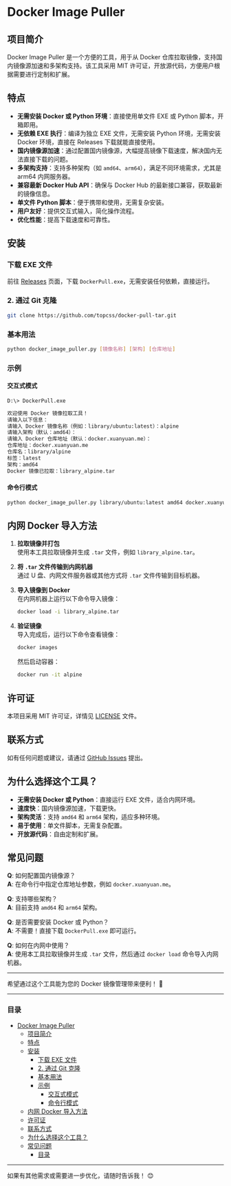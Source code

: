 # Docker Image Puller

## 项目简介

Docker Image Puller 是一个方便的工具，用于从 Docker 仓库拉取镜像，支持国内镜像源加速和多架构支持。该工具采用 MIT 许可证，开放源代码，方便用户根据需要进行定制和扩展。

## 特点

- **无需安装 Docker 或 Python 环境**：直接使用单文件 EXE 或 Python 脚本，开箱即用。
- **无依赖 EXE 执行**：编译为独立 EXE 文件，无需安装 Python 环境，无需安装 Docker 环境，直接在 Releases 下载就能直接使用。
- **国内镜像源加速**：通过配置国内镜像源，大幅提高镜像下载速度，解决国内无法直接下载的问题。
- **多架构支持**：支持多种架构（如 `amd64`、`arm64`），满足不同环境需求，尤其是 arm64 内网服务器。
- **兼容最新 Docker Hub API**：确保与 Docker Hub 的最新接口兼容，获取最新的镜像信息。
- **单文件 Python 脚本**：便于携带和使用，无需复杂安装。
- **用户友好**：提供交互式输入，简化操作流程。
- **优化性能**：提高下载速度和可靠性。

## 安装

### 下载 EXE 文件

前往 [Releases](https://github.com/topcss/docker-pull-tar/releases) 页面，下载 `DockerPull.exe`，无需安装任何依赖，直接运行。


### 2. 通过 Git 克隆

```bash
git clone https://github.com/topcss/docker-pull-tar.git
```

### 基本用法

```bash
python docker_image_puller.py [镜像名称] [架构] [仓库地址]
```

### 示例

#### 交互式模式

```bash
D:\> DockerPull.exe

欢迎使用 Docker 镜像拉取工具！
请输入以下信息：
请输入 Docker 镜像名称（例如：library/ubuntu:latest）：alpine
请输入架构（默认：amd64）：
请输入 Docker 仓库地址（默认：docker.xuanyuan.me）：
仓库地址：docker.xuanyuan.me
仓库名：library/alpine
标签：latest
架构：amd64
Docker 镜像已拉取：library_alpine.tar
```

#### 命令行模式

```bash
python docker_image_puller.py library/ubuntu:latest amd64 docker.xuanyuan.me
```

## 内网 Docker 导入方法

1. **拉取镜像并打包**  
   使用本工具拉取镜像并生成 `.tar` 文件，例如 `library_alpine.tar`。

2. **将 `.tar` 文件传输到内网机器**  
   通过 U 盘、内网文件服务器或其他方式将 `.tar` 文件传输到目标机器。

3. **导入镜像到 Docker**  
   在内网机器上运行以下命令导入镜像：

   ```bash
   docker load -i library_alpine.tar
   ```

4. **验证镜像**  
   导入完成后，运行以下命令查看镜像：

   ```bash
   docker images
   ```

   然后启动容器：

   ```bash
   docker run -it alpine
   ```

## 许可证

本项目采用 MIT 许可证，详情见 [LICENSE](LICENSE) 文件。

## 联系方式

如有任何问题或建议，请通过 [GitHub Issues](https://github.com/topcss/docker-pull-tar/issues) 提出。

## 为什么选择这个工具？

- **无需安装 Docker 或 Python**：直接运行 EXE 文件，适合内网环境。
- **速度快**：国内镜像源加速，下载更快。
- **架构灵活**：支持 `amd64` 和 `arm64` 架构，适应多种环境。
- **易于使用**：单文件脚本，无需复杂配置。
- **开放源代码**：自由定制和扩展。

## 常见问题

**Q**: 如何配置国内镜像源？  
**A**: 在命令行中指定仓库地址参数，例如 `docker.xuanyuan.me`。

**Q**: 支持哪些架构？  
**A**: 目前支持 `amd64` 和 `arm64` 架构。

**Q**: 是否需要安装 Docker 或 Python？  
**A**: 不需要！直接下载 `DockerPull.exe` 即可运行。

**Q**: 如何在内网中使用？  
**A**: 使用本工具拉取镜像并生成 `.tar` 文件，然后通过 `docker load` 命令导入内网机器。

---

希望通过这个工具能为您的 Docker 镜像管理带来便利！ 🚀

---

### 目录

- [Docker Image Puller](#docker-image-puller)
  - [项目简介](#项目简介)
  - [特点](#特点)
  - [安装](#安装)
    - [下载 EXE 文件](#下载-exe-文件)
    - [2. 通过 Git 克隆](#2-通过-git-克隆)
    - [基本用法](#基本用法)
    - [示例](#示例)
      - [交互式模式](#交互式模式)
      - [命令行模式](#命令行模式)
  - [内网 Docker 导入方法](#内网-docker-导入方法)
  - [许可证](#许可证)
  - [联系方式](#联系方式)
  - [为什么选择这个工具？](#为什么选择这个工具)
  - [常见问题](#常见问题)
    - [目录](#目录)

---

如果有其他需求或需要进一步优化，请随时告诉我！ 😊